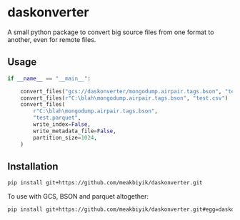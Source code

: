 # daskonverter

A small python package to convert big source files from one format to another, even for remote files.

## Usage

```python
if __name__ == "__main__":

    convert_files("gcs://daskonverter/mongodump.airpair.tags.bson", "test2.csv")
    convert_files(r"C:\blah\mongodump.airpair.tags.bson", "test.csv")
    convert_files(
        r"C:\blah\mongodump.airpair.tags.bson",
        "test.parquet",
        write_index=False,
        write_metadata_file=False,
        partition_size=1024,
    )
```

## Installation

```bash
pip install git+https://github.com/meakbiyik/daskonverter.git
```

To use with GCS, BSON and parquet altogether:

```bash
pip install git+https://github.com/meakbiyik/daskonverter.git#egg=daskonverter[full]
```
